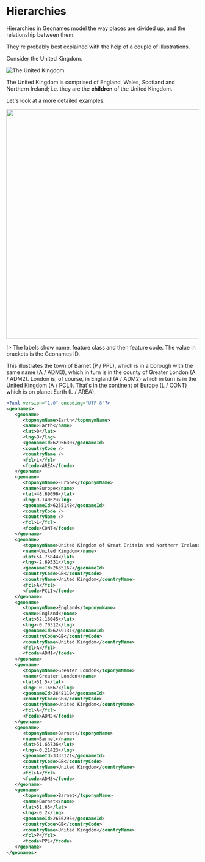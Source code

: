 # Hierarchies

Hierarchies in Geonames model the way places are divided up, and the relationship between them.

They're probably best explained with the help of a couple of illustrations.
 
Consider the United Kingdom. 
 
![The United Kingdom](/_media/united-kingdom.png)
 
The United Kingdom is comprised of England, Wales, Scotland and Northern Ireland; i.e. they are the **children** of the United Kingdom.

Let's look at a more detailed examples.

<img src="/_media/barnet-hierarchy.svg" width="600">
 
!> The labels show name, feature class and then feature code. The value in brackets is the Geonames ID.

This illustrates the town of Barnet (P / PPL), which is in a borough with the same name (A / ADM3), which in turn is in the county of Greater London (A / ADM2). London is, of course, in England (A / ADM2) which in turn is in the United Kingdom (A / PCLI). That's in the continent of Europe (L / CONT) which is on planet Earth (L / AREA).

```xml
<?xml version="1.0" encoding="UTF-8"?>
<geonames>
   <geoname>
      <toponymName>Earth</toponymName>
      <name>Earth</name>
      <lat>0</lat>
      <lng>0</lng>
      <geonameId>6295630</geonameId>
      <countryCode />
      <countryName />
      <fcl>L</fcl>
      <fcode>AREA</fcode>
   </geoname>
   <geoname>
      <toponymName>Europe</toponymName>
      <name>Europe</name>
      <lat>48.69096</lat>
      <lng>9.14062</lng>
      <geonameId>6255148</geonameId>
      <countryCode />
      <countryName />
      <fcl>L</fcl>
      <fcode>CONT</fcode>
   </geoname>
   <geoname>
      <toponymName>United Kingdom of Great Britain and Northern Ireland</toponymName>
      <name>United Kingdom</name>
      <lat>54.75844</lat>
      <lng>-2.69531</lng>
      <geonameId>2635167</geonameId>
      <countryCode>GB</countryCode>
      <countryName>United Kingdom</countryName>
      <fcl>A</fcl>
      <fcode>PCLI</fcode>
   </geoname>
   <geoname>
      <toponymName>England</toponymName>
      <name>England</name>
      <lat>52.16045</lat>
      <lng>-0.70312</lng>
      <geonameId>6269131</geonameId>
      <countryCode>GB</countryCode>
      <countryName>United Kingdom</countryName>
      <fcl>A</fcl>
      <fcode>ADM1</fcode>
   </geoname>
   <geoname>
      <toponymName>Greater London</toponymName>
      <name>Greater London</name>
      <lat>51.5</lat>
      <lng>-0.16667</lng>
      <geonameId>2648110</geonameId>
      <countryCode>GB</countryCode>
      <countryName>United Kingdom</countryName>
      <fcl>A</fcl>
      <fcode>ADM2</fcode>
   </geoname>
   <geoname>
      <toponymName>Barnet</toponymName>
      <name>Barnet</name>
      <lat>51.65736</lat>
      <lng>-0.21423</lng>
      <geonameId>3333121</geonameId>
      <countryCode>GB</countryCode>
      <countryName>United Kingdom</countryName>
      <fcl>A</fcl>
      <fcode>ADM3</fcode>
   </geoname>
   <geoname>
      <toponymName>Barnet</toponymName>
      <name>Barnet</name>
      <lat>51.65</lat>
      <lng>-0.2</lng>
      <geonameId>2656295</geonameId>
      <countryCode>GB</countryCode>
      <countryName>United Kingdom</countryName>
      <fcl>P</fcl>
      <fcode>PPL</fcode>
   </geoname>
</geonames>
```